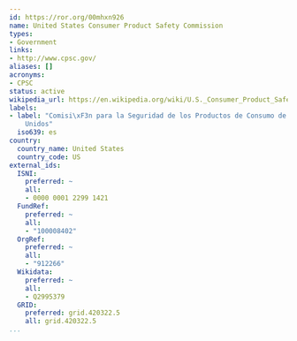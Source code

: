 ```yaml
---
id: https://ror.org/00mhxn926
name: United States Consumer Product Safety Commission
types:
- Government
links:
- http://www.cpsc.gov/
aliases: []
acronyms:
- CPSC
status: active
wikipedia_url: https://en.wikipedia.org/wiki/U.S._Consumer_Product_Safety_Commission
labels:
- label: "Comisi\xF3n para la Seguridad de los Productos de Consumo de los Estados
    Unidos"
  iso639: es
country:
  country_name: United States
  country_code: US
external_ids:
  ISNI:
    preferred: ~
    all:
    - 0000 0001 2299 1421
  FundRef:
    preferred: ~
    all:
    - "100008402"
  OrgRef:
    preferred: ~
    all:
    - "912266"
  Wikidata:
    preferred: ~
    all:
    - Q2995379
  GRID:
    preferred: grid.420322.5
    all: grid.420322.5
...
```

